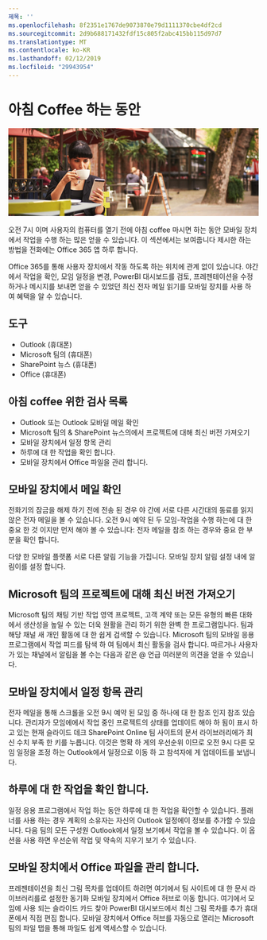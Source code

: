 ```yaml
---
제목: ''
ms.openlocfilehash: 8f2351e1767de9073870e79d1111370cbe4df2cd
ms.sourcegitcommit: 2d9b688171432fdf15c805f2abc415bb115d97d7
ms.translationtype: MT
ms.contentlocale: ko-KR
ms.lasthandoff: 02/12/2019
ms.locfileid: "29943954"
---
```

# <a name="during-morning-coffee"></a>아침 Coffee 하는 동안

![아침 coffee 시각적](media/ditl_coffee.png)

오전 7시 이며 사용자의 컴퓨터를 열기 전에 아침 coffee 마시면 하는 동안 모바일 장치에서 작업을 수행 하는 많은 얻을 수 있습니다. 이 섹션에서는 보여줍니다 제시한 하는 방법을 전화에는 Office 365 앱 하루 합니다.

Office 365를 통해 사용자 장치에서 작동 하도록 하는 위치에 관계 없이 있습니다. 야간에서 작업을 확인, 모임 일정을 변경, PowerBI 대시보드를 검토, 프레젠테이션을 수정 하거나 메시지를 보내면 얻을 수 있었던 최신 전자 메일 읽기를 모바일 장치를 사용 하 여 혜택을 알 수 있습니다. 

## <a name="tools"></a>도구
- Outlook (휴대폰)
- Microsoft 팀의 (휴대폰)
- SharePoint 뉴스 (휴대폰)
- Office (휴대폰)

## <a name="checklist-for-your-morning-coffee"></a>아침 coffee 위한 검사 목록
- Outlook 또는 Outlook 모바일 메일 확인
- Microsoft 팀의 & SharePoint 뉴스의에서 프로젝트에 대해 최신 버전 가져오기
- 모바일 장치에서 일정 항목 관리
- 하루에 대 한 작업을 확인 합니다.
- 모바일 장치에서 Office 파일을 관리 합니다. 

## <a name="check-mail-from-your-mobile-device"></a>모바일 장치에서 메일 확인
전화기의 잠금을 해제 하기 전에 전송 된 경우 야 간에 서로 다른 시간대의 동료를 읽지 않은 전자 메일을 볼 수 있습니다. 오전 9시 예약 된 두 모임-작업을 수행 하는에 대 한 중요 한 것 이지만 먼저 해야 볼 수 있습니다: 전자 메일을 참조 하는 경우와 중요 한 부분을 확인 합니다.

다양 한 모바일 플랫폼 서로 다른 알림 기능을 가집니다. 모바일 장치 알림 설정 내에 알림이를 설정 합니다. 

## <a name="get-up-to-date-on-projects-in-microsoft-teams"></a>Microsoft 팀의 프로젝트에 대해 최신 버전 가져오기
Microsoft 팀의 채팅 기반 작업 영역 프로젝트, 고객 계약 또는 모든 유형의 빠른 대화에서 생산성을 높일 수 있는 더욱 원활을 관리 하기 위한 완벽 한 프로그램입니다. 팀과 해당 채널 새 개인 활동에 대 한 쉽게 검색할 수 있습니다. Microsoft 팀의 모바일 응용 프로그램에서 작업 피드를 탐색 하 여 팀에서 최신 활동을 검사 합니다. 따르거나 사용자가 있는 채널에서 알림을 볼 수는 다음과 같은 @ 언급 여러분의 의견을 얻을 수 있습니다.  

## <a name="manage-calendar-items-on-your-mobile-device"></a>모바일 장치에서 일정 항목 관리
전자 메일을 통해 스크롤을 오전 9시 예약 된 모임 중 하나에 대 한 참조 인지 참조 있습니다. 관리자가 모임에에서 작업 중인 프로젝트의 상태를 업데이트 해야 하 됨이 표시 하 고 있는 현재 슬라이드 데크 SharePoint Online 팀 사이트의 문서 라이브러리에가 최신 수치 부족 한 키를 누릅니다. 이것은 명확 하 게의 우선순위 이므로 오전 9시 다른 모임 일정을 조정 하는 Outlook에서 일정으로 이동 하 고 참석자에 게 업데이트를 보냅니다.

## <a name="check-tasks-for-the-day"></a>하루에 대 한 작업을 확인 합니다.
일정 응용 프로그램에서 작업 하는 동안 하루에 대 한 작업을 확인할 수 있습니다. 플래너를 사용 하는 경우 계획의 소유자는 자신의 Outlook 일정에이 정보를 추가할 수 있습니다. 다음 팀의 모든 구성원 Outlook에서 일정 보기에서 작업을 볼 수 있습니다. 이 옵션을 사용 하면 우선순위 작업 및 약속의 지우기 보기 수 있습니다.  

## <a name="manage-office-files-from-your-mobile-device"></a>모바일 장치에서 Office 파일을 관리 합니다.
프레젠테이션을 최신 그림 목차를 업데이트 하려면 여기에서 팀 사이트에 대 한 문서 라이브러리를로 설정한 동기화 모바일 장치에서 Office 허브로 이동 합니다. 여기에서 모임에 사용 되는 슬라이드 카드 찾아 PowerBI 대시보드에서 최신 그림 목차를 추가 휴대폰에서 직접 편집 합니다. 모바일 장치에서 Office 허브를 자동으로 열리는 Microsoft 팀의 파일 탭을 통해 파일도 쉽게 액세스할 수 있습니다. 